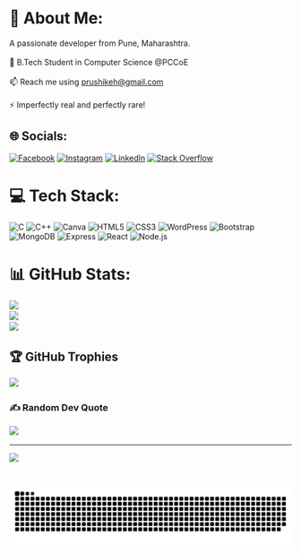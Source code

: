 # 💫 About Me:
A passionate developer from Pune, Maharashtra.<br><br>🌱 B.Tech Student in Computer Science @PCCoE<br><br>📫 Reach me using prushikeh@gmail.com<br><br>⚡ Imperfectly real and perfectly rare!

## 🌐 Socials:
[![Facebook](https://img.shields.io/badge/Facebook-%231877F2.svg?logo=Facebook&logoColor=white)](https://facebook.com/patilrushikesh15) [![Instagram](https://img.shields.io/badge/Instagram-%23E4405F.svg?logo=Instagram&logoColor=white)](https://instagram.com/patil_rushikesh_) [![LinkedIn](https://img.shields.io/badge/LinkedIn-%230077B5.svg?logo=linkedin&logoColor=white)](https://linkedin.com/in/rushikesh1patil) [![Stack Overflow](https://img.shields.io/badge/-Stackoverflow-FE7A16?logo=stack-overflow&logoColor=white)](https://stackoverflow.com/users/rushikesh-patil) 

# 💻 Tech Stack:
![C](https://img.shields.io/badge/c-%2300599C.svg?style=for-the-badge&logo=c&logoColor=white) ![C++](https://img.shields.io/badge/c++-%2300599C.svg?style=for-the-badge&logo=c%2B%2B&logoColor=white) ![Canva](https://img.shields.io/badge/Canva-%2300C4CC.svg?style=for-the-badge&logo=Canva&logoColor=white) ![HTML5](https://img.shields.io/badge/html5-%23E34F26.svg?style=for-the-badge&logo=html5&logoColor=white) ![CSS3](https://img.shields.io/badge/css3-%231572B6.svg?style=for-the-badge&logo=css3&logoColor=white) ![WordPress](https://img.shields.io/badge/WordPress-%23117AC9.svg?style=for-the-badge&logo=WordPress&logoColor=white) ![Bootstrap](https://img.shields.io/badge/bootstrap-%238511FA.svg?style=for-the-badge&logo=bootstrap&logoColor=white) ![MongoDB](https://img.shields.io/badge/MongoDB-%2347A248.svg?style=for-the-badge&logo=mongodb&logoColor=white) ![Express](https://img.shields.io/badge/Express-%23404d59.svg?style=for-the-badge&logo=express&logoColor=white) ![React](https://img.shields.io/badge/React-%2361DAFB.svg?style=for-the-badge&logo=react&logoColor=white) ![Node.js](https://img.shields.io/badge/Node.js-%234C8C40.svg?style=for-the-badge&logo=node.js&logoColor=white)

# 📊 GitHub Stats:
![](https://github-readme-stats.vercel.app/api?username=patil-rushikesh&theme=dark&hide_border=false&include_all_commits=true&count_private=false)<br/>
![](https://github-readme-streak-stats.herokuapp.com/?user=patil-rushikesh&theme=dark&hide_border=false)<br/>
![](https://github-readme-stats.vercel.app/api/top-langs/?username=patil-rushikesh&theme=dark&hide_border=false&include_all_commits=true&count_private=false&layout=compact)

## 🏆 GitHub Trophies
![](https://github-profile-trophy.vercel.app/?username=patil-rushikesh&theme=monokai&no-frame=false&no-bg=true&margin-w=4)

### ✍️ Random Dev Quote
![](https://quotes-github-readme.vercel.app/api?type=horizontal&theme=radical)

---
[![](https://visitcount.itsvg.in/api?id=patil-rushikesh&icon=6&color=0)](https://visitcount.itsvg.in)
###
<br clear="both">

<img src="https://raw.githubusercontent.com/patil-piyush/patil-piyush/output/snake.svg" alt="Snake animation" />

###
